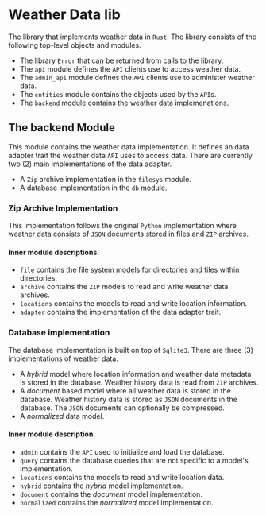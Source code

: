 # Weather Data lib

The library that implements weather data in `Rust`. The library consists of the following top-level objects and modules.

* The library `Error` that can be returned from calls to the library.
* The `api` module defines the `API` clients use to access weather data.
* The `admin_api` module defines the `API` clients use to administer weather data.
* The `entities` module contains the objects used by the `API`s.
* The `backend` module contains the weather data implemenations.

## The backend Module

This module contains the weather data implementation. It defines an data adapter trait the weather data `API` uses to access data. There are currently two (2) main implementations of the data adapter.

* A `Zip` archive implementation in the `filesys` module.
* A database implementation in the `db` module.

### Zip Archive Implementation

This implementation follows the original `Python` implementation where weather data consists of `JSON` documents stored in files and `ZIP` archives.

#### Inner module descriptions.

* `file` contains the file system models for directories and files within  directories.
* `archive` contains the `ZIP` models to read and write weather data archives.
* `locations` contains the models to read and write location information.
* `adapter` contains the implementation of the data adapter trait.

### Database implementation

The database implementation is built on top of `Sqlite3`. There are three (3) implementations of weather data.

* A *hybrid* model where location information and weather data metadata is stored in the database. Weather history data is read from `ZIP` archives.
* A *document* based model where all weather data is stored in the database. Weather history data is stored as `JSON` documents in the database. The `JSON` documents can optionally be compressed.
* A *normalized* data model.

#### Inner module description.

* `admin` contains the `API` used to initialize and load the database.
* `query` contains the database queries that are not specific to a model's implementation.
* `locations` contains the models to read and write location data.
* `hybrid` contains the *hybrid* model implementation.
* `document` contains the *document* model implementation.
* `normalized` contains the *normalized* model implementation.
